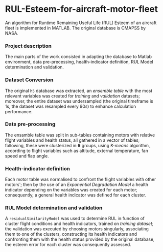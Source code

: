 # RUL-Esteem-for-aircraft-motor-fleet
An algorithm for Runtime Remaining Useful Life (RUL) Esteem of an aircraft fleet is implemented in MATLAB. The original database is CMAPSS by NASA. 

### Project description
The main parts of the work consisted in adapting the database to Matlab environment, data pre-precessing, health-indicator definition, RUL Model determination and validation.

### Dataset Conversion
The original ``h5`` database was extracted, an _ensemble table_ with the most relevant variables was created for _training_ and _validation_ datasets; moreover, the entire dataset was undersampled (the original timeframe is 1s, the dataset was resampled every 90s) to enhance calculation performance.

### Data pre-processing
The ensamble table was split in sub-tables containing motors with relative flight variables and health status, all gathered in a vector of tables; following, these were clusterized in **6** groups, using _K-means_ algorithm, according to flight variables such as altitude, external temperature, fan speed and flap angle.

### Health-indicator definition
Each motor table was normalised to confront the flight variables with other motors'; then by the use of an _Exponential Degradation Model_ a health indicator depending on the variables was created for each motor; consequently, a general health indicator was defined for each cluster.

### RUL Model determination and validation
A ``residualSimilarityModel`` was used to determine RUL in function of cluster flight conditions and health indicators, trained on _training dataset_; the validation was executed by choosing motors singularly, associating them to one of the clusters, constructing its health indicators and confronting them with the health status provided by the original database, the esteem error for each cluster was consequently assessed.
